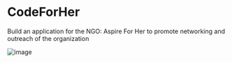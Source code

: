 # CodeForHer
Build an application for the NGO: Aspire For Her to promote networking and outreach of the organization


![image](https://user-images.githubusercontent.com/77103140/156948296-4d6cee3f-af33-4833-8f5c-66f4bcc50779.png)


